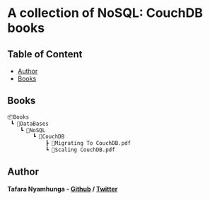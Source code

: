 # A collection of NoSQL: CouchDB books

## Table of Content

* [Author](#author)
* [Books](#books)

## Books

```bash
📦Books
 ┗ 📂DataBases
    ┗ 📂NoSQL
        ┗ 📂CouchDB
            ┣ 📜Migrating To CouchDB.pdf
            ┗ 📜Scaling CouchDB.pdf
```

## Author

**Tafara Nyamhunga  - [Github](https://github.com/tafara-n) / [Twitter](https://twitter.com/tafaranyamhunga)**
